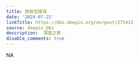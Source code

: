 ```yaml
---
title: 按装包错误
date: '2024-07-22'
linkTitle: https://bbs.deepin.org/en/post/275412
source: deepin_bbs
description:  深度之家 
disable_comments: true
---
```

NA
